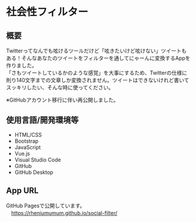# 社会性フィルター

## 概要
Twitterってなんでも呟けるツールだけど「呟きたいけど呟けない」ツイートもある！そんなあなたのツイートをフィルターを通してにゃーんに変換するAppを作りました。<br>
「さもツイートしているかのような感覚」を大事にするため、Twitterの仕様に則り140文字までの文章しか変換されません。ツイートはできないけれど書いてスッキリしたい、そんな時に使ってください。<br>

※GitHubアカウント移行に伴い再公開しました。<br>

## 使用言語/開発環境等
 - HTML/CSS
 - Bootstrap
 - JavaScript
 - Vue.js
 - Visual Studio Code
 - GitHub
 - GitHub Desktop
 
## App URL
GitHub Pagesで公開しています。<br>
　https://rheniumumum.github.io/social-filter/